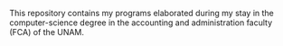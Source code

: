 This repository contains my programs elaborated during my stay in the computer-science degree in the accounting and administration faculty (FCA) of the UNAM. 
